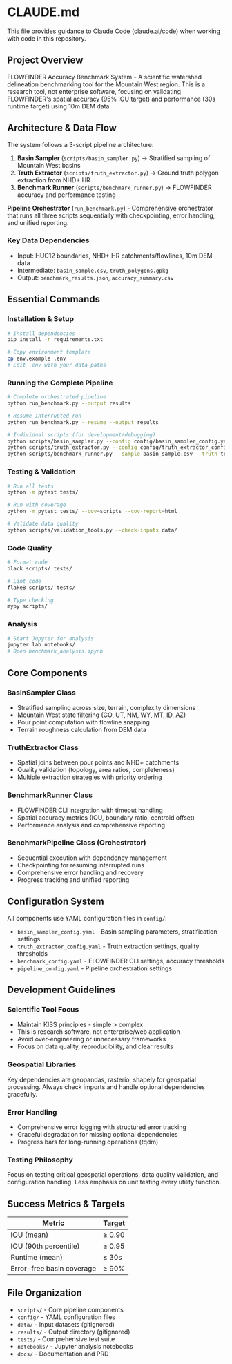 # CLAUDE.md

This file provides guidance to Claude Code (claude.ai/code) when working with code in this repository.

## Project Overview

FLOWFINDER Accuracy Benchmark System - A scientific watershed delineation benchmarking tool for the Mountain West region. This is a research tool, not enterprise software, focusing on validating FLOWFINDER's spatial accuracy (95% IOU target) and performance (30s runtime target) using 10m DEM data.

## Architecture & Data Flow

The system follows a 3-script pipeline architecture:

1. **Basin Sampler** (`scripts/basin_sampler.py`) → Stratified sampling of Mountain West basins
2. **Truth Extractor** (`scripts/truth_extractor.py`) → Ground truth polygon extraction from NHD+ HR  
3. **Benchmark Runner** (`scripts/benchmark_runner.py`) → FLOWFINDER accuracy and performance testing

**Pipeline Orchestrator** (`run_benchmark.py`) - Comprehensive orchestrator that runs all three scripts sequentially with checkpointing, error handling, and unified reporting.

### Key Data Dependencies
- Input: HUC12 boundaries, NHD+ HR catchments/flowlines, 10m DEM data
- Intermediate: `basin_sample.csv`, `truth_polygons.gpkg`
- Output: `benchmark_results.json`, `accuracy_summary.csv`

## Essential Commands

### Installation & Setup
```bash
# Install dependencies
pip install -r requirements.txt

# Copy environment template  
cp env.example .env
# Edit .env with your data paths
```

### Running the Complete Pipeline
```bash
# Complete orchestrated pipeline
python run_benchmark.py --output results

# Resume interrupted run
python run_benchmark.py --resume --output results

# Individual scripts (for development/debugging)
python scripts/basin_sampler.py --config config/basin_sampler_config.yaml
python scripts/truth_extractor.py --config config/truth_extractor_config.yaml  
python scripts/benchmark_runner.py --sample basin_sample.csv --truth truth_polygons.gpkg
```

### Testing & Validation
```bash
# Run all tests
python -m pytest tests/

# Run with coverage
python -m pytest tests/ --cov=scripts --cov-report=html

# Validate data quality
python scripts/validation_tools.py --check-inputs data/
```

### Code Quality
```bash
# Format code
black scripts/ tests/

# Lint code
flake8 scripts/ tests/

# Type checking
mypy scripts/
```

### Analysis
```bash
# Start Jupyter for analysis
jupyter lab notebooks/
# Open benchmark_analysis.ipynb
```

## Core Components

### BasinSampler Class
- Stratified sampling across size, terrain, complexity dimensions
- Mountain West state filtering (CO, UT, NM, WY, MT, ID, AZ)
- Pour point computation with flowline snapping
- Terrain roughness calculation from DEM data

### TruthExtractor Class  
- Spatial joins between pour points and NHD+ catchments
- Quality validation (topology, area ratios, completeness)
- Multiple extraction strategies with priority ordering

### BenchmarkRunner Class
- FLOWFINDER CLI integration with timeout handling
- Spatial accuracy metrics (IOU, boundary ratio, centroid offset)
- Performance analysis and comprehensive reporting

### BenchmarkPipeline Class (Orchestrator)
- Sequential execution with dependency management
- Checkpointing for resuming interrupted runs
- Comprehensive error handling and recovery
- Progress tracking and unified reporting

## Configuration System

All components use YAML configuration files in `config/`:
- `basin_sampler_config.yaml` - Basin sampling parameters, stratification settings
- `truth_extractor_config.yaml` - Truth extraction settings, quality thresholds  
- `benchmark_config.yaml` - FLOWFINDER CLI settings, accuracy thresholds
- `pipeline_config.yaml` - Pipeline orchestration settings

## Development Guidelines

### Scientific Tool Focus
- Maintain KISS principles - simple > complex
- This is research software, not enterprise/web application
- Avoid over-engineering or unnecessary frameworks
- Focus on data quality, reproducibility, and clear results

### Geospatial Libraries
Key dependencies are geopandas, rasterio, shapely for geospatial processing. Always check imports and handle optional dependencies gracefully.

### Error Handling
- Comprehensive error logging with structured error tracking
- Graceful degradation for missing optional dependencies
- Progress bars for long-running operations (tqdm)

### Testing Philosophy
Focus on testing critical geospatial operations, data quality validation, and configuration handling. Less emphasis on unit testing every utility function.

## Success Metrics & Targets

| Metric | Target |
|--------|--------|
| IOU (mean) | ≥ 0.90 |
| IOU (90th percentile) | ≥ 0.95 |
| Runtime (mean) | ≤ 30s |
| Error-free basin coverage | ≥ 90% |

## File Organization

- `scripts/` - Core pipeline components
- `config/` - YAML configuration files
- `data/` - Input datasets (gitignored)
- `results/` - Output directory (gitignored)
- `tests/` - Comprehensive test suite
- `notebooks/` - Jupyter analysis notebooks
- `docs/` - Documentation and PRD